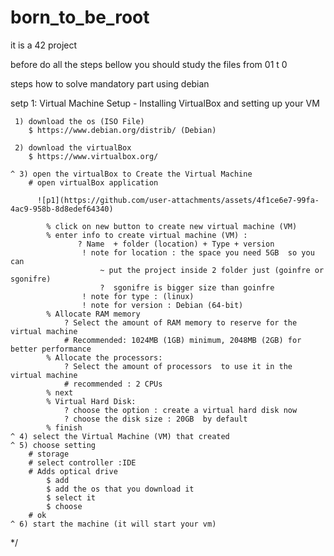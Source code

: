 # born_to_be_root
it is a 42 project

before do all the steps bellow you should study the files from 01 t 0

steps how to solve mandatory part using debian

setp 1: Virtual Machine Setup - Installing VirtualBox and setting up your VM

     1) download the os (ISO File) 
        $ https://www.debian.org/distrib/ (Debian)
        
     2) download the virtualBox 
        $ https://www.virtualbox.org/
        
    ^ 3) open the virtualBox to Create the Virtual Machine
        # open virtualBox application
          
          ![p1](https://github.com/user-attachments/assets/4f1ce6e7-99fa-4ac9-958b-8d8edef64340)

            % click on new button to create new virtual machine (VM)
            % enter info to create virtual machine (VM) : 
                   ? Name  + folder (location) + Type + version
                    ! note for location : the space you need 5GB  so you can 
                        ~ put the project inside 2 folder just (goinfre or sgonifre)
                        ?  sgonifre is bigger size than goinfre 
                    ! note for type : (linux)
                    ! note for version : Debian (64-bit)
            % Allocate RAM memory
                ? Select the amount of RAM memory to reserve for the virtual machine
                # Recommended: 1024MB (1GB) minimum, 2048MB (2GB) for better performance
            % Allocate the processors:
                ? Select the amount of processors  to use it in the virtual machine  
                # recommended : 2 CPUs
            % next
            % Virtual Hard Disk:
                ? choose the option : create a virtual hard disk now 
                ? choose the disk size : 20GB  by default
            % finish
    ^ 4) select the Virtual Machine (VM) that created 
    ^ 5) choose setting
        # storage 
        # select controller :IDE
        # Adds optical drive
            $ add 
            $ add the os that you download it 
            $ select it 
            $ choose
        # ok  
    ^ 6) start the machine (it will start your vm)
*/
